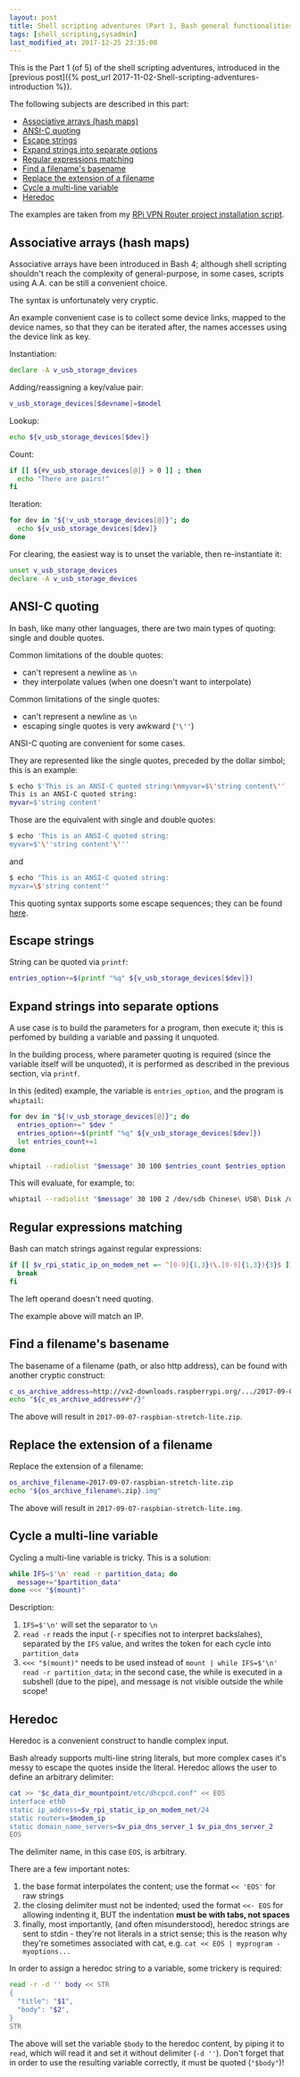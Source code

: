 ```yaml
---
layout: post
title: Shell scripting adventures (Part 1, Bash general functionalities)
tags: [shell_scripting,sysadmin]
last_modified_at: 2017-12-25 23:35:00
---
```


This is the Part 1 (of 5) of the shell scripting adventures, introduced in the [previous post]({% post_url 2017-11-02-Shell-scripting-adventures-introduction %}).

The following subjects are described in this part:

- [Associative arrays (hash maps)](Shell-scripting-adventures-part-1#associative-arrays-hash-maps)
- [ANSI-C quoting](Shell-scripting-adventures-part-1#ansi-c-quoting)
- [Escape strings](Shell-scripting-adventures-part-1#escape-strings)
- [Expand strings into separate options](Shell-scripting-adventures-part-1#expand-strings-into-separate-options)
- [Regular expressions matching](Shell-scripting-adventures-part-1#regular-expressions-matching)
- [Find a filename's basename](Shell-scripting-adventures-part-1#find-a-filenames-basename)
- [Replace the extension of a filename](Shell-scripting-adventures-part-1#replace-the-extension-of-a-filename)
- [Cycle a multi-line variable](Shell-scripting-adventures-part-1#cycle-a-multi-line-variable)
- [Heredoc](Shell-scripting-adventures-part-1#heredoc)

The examples are taken from my [RPi VPN Router project installation script](https://github.com/saveriomiroddi/rpi_vpn_router/blob/master/install_vpn_router.sh).

## Associative arrays (hash maps)

Associative arrays have been introduced in Bash 4; although shell scripting shouldn't reach the complexity of general-purpose, in some cases, scripts using A.A. can be still a convenient choice.

The syntax is unfortunately very cryptic.

An example convenient case is to collect some device links, mapped to the device names, so that they can be iterated after, the names accesses using the device link as key.

Instantiation:

```sh
declare -A v_usb_storage_devices
```

Adding/reassigning a key/value pair:

```sh
v_usb_storage_devices[$devname]=$model
```

Lookup:

```sh
echo ${v_usb_storage_devices[$dev]}
```

Count:

```sh
if [[ ${#v_usb_storage_devices[@]} > 0 ]] ; then
  echo "There are pairs!"
fi
```

Iteration:

```sh
for dev in "${!v_usb_storage_devices[@]}"; do
  echo ${v_usb_storage_devices[$dev]}
done
```

For clearing, the easiest way is to unset the variable, then re-instantiate it:

```sh
unset v_usb_storage_devices
declare -A v_usb_storage_devices
```

## ANSI-C quoting

In bash, like many other languages, there are two main types of quoting: single and double quotes.

Common limitations of the double quotes:

- can't represent a newline as `\n`
- they interpolate values (when one doesn't want to interpolate)

Common limitations of the single quotes:

- can't represent a newline as `\n`
- escaping single quotes is very awkward (`'\''`)

ANSI-C quoting are convenient for some cases.

They are represented like the single quotes, preceded by the dollar simbol; this is an example:

```sh
$ echo $'This is an ANSI-C quoted string:\nmyvar=$\'string content\''
This is an ANSI-C quoted string:
myvar=$'string content'
```

Those are the equivalent with single and double quotes:
```sh
$ echo 'This is an ANSI-C quoted string:
myvar=$'\''string content'\'''
```

and

```sh
$ echo "This is an ANSI-C quoted string:
myvar=\$'string content'"
```

This quoting syntax supports some escape sequences; they can be found [here](https://www.gnu.org/software/bash/manual/html_node/ANSI_002dC-Quoting.html).

## Escape strings

String can be quoted via `printf`:

```sh
entries_option+=$(printf "%q" ${v_usb_storage_devices[$dev]})
```

## Expand strings into separate options

A use case is to build the parameters for a program, then execute it; this is perfomed by building a variable and passing it unquoted.

In the building process, where parameter quoting is required (since the variable itself will be unquoted), it is performed as described in the previous section, via `printf`.

In this (edited) example, the variable is `entries_option`, and the program is `whiptail`:

```sh
for dev in "${!v_usb_storage_devices[@]}"; do
  entries_option+=" $dev "
  entries_option+=$(printf "%q" ${v_usb_storage_devices[$dev]})
  let entries_count+=1
done

whiptail --radiolist "$message" 30 100 $entries_count $entries_option
```

This will evaluate, for example, to:

```sh
whiptail --radiolist "$message" 30 100 2 /dev/sdb Chinese\ USB\ Disk /dev/sdc Super\ Flash\ Card
```

## Regular expressions matching

Bash can match strings against regular expressions:

```sh
if [[ $v_rpi_static_ip_on_modem_net =~ ^[0-9]{1,3}(\.[0-9]{1,3}){3}$ ]]; then
  break
fi
```

The left operand doesn't need quoting.

The example above will match an IP.

## Find a filename's basename

The basename of a filename (path, or also http address), can be found with another cryptic construct:

```sh
c_os_archive_address=http://vx2-downloads.raspberrypi.org/.../2017-09-07-raspbian-stretch-lite.zip
echo "${c_os_archive_address##*/}"
```

The above will result in `2017-09-07-raspbian-stretch-lite.zip`.

## Replace the extension of a filename

Replace the extension of a filename:

```sh
os_archive_filename=2017-09-07-raspbian-stretch-lite.zip
echo "${os_archive_filename%.zip}.img"
```

The above will result in `2017-09-07-raspbian-stretch-lite.img`.

## Cycle a multi-line variable

Cycling a multi-line variable is tricky. This is a solution:

```sh
while IFS=$'\n' read -r partition_data; do
  message+="$partition_data"
done <<< "$(mount)"
```

Description:

1. `IFS=$'\n'` will set the separator to `\n`
2. `read -r` reads the input (`-r` specifies not to interpret backslahes), separated by the `IFS` value, and writes the token for each cycle into `partition_data`
3. `<<< "$(mount)"` needs to be used instead of `mount | while IFS=$'\n' read -r partition_data`; in the second case, the while is executed in a subshell (due to the pipe), and message is not visible outside the while scope!

## Heredoc

Heredoc is a convenient construct to handle complex input.

Bash already supports multi-line string literals, but more complex cases it's messy to escape the quotes inside the literal. Heredoc allows the user to define an arbitrary delimiter:

```sh
cat >> "$c_data_dir_mountpoint/etc/dhcpcd.conf" << EOS
interface eth0
static ip_address=$v_rpi_static_ip_on_modem_net/24
static routers=$modem_ip
static domain_name_servers=$v_pia_dns_server_1 $v_pia_dns_server_2
EOS
```

The delimiter name, in this case `EOS`, is arbitrary.

There are a few important notes:

1. the base format interpolates the content; use the format `<< 'EOS'` for raw strings
2. the closing delimiter must not be indented; used the format `<<- EOS` for allowing indenting it, BUT the indentation **must be with tabs, not spaces**
3. finally, most importantly, (and often misunderstood), heredoc strings are sent to stdin - they're not literals in a strict sense; this is the reason why they're sometimes associated with cat, e.g. `cat << EOS | myprogram -myoptions...`

In order to assign a heredoc string to a variable, some trickery is required:

```sh
read -r -d '' body << STR
{
  "title": "$1",
  "body": "$2",
}
STR
```

The above will set the variable `$body` to the heredoc content, by piping it to `read`, which will read it and set it without delimiter (`-d ''`). Don't forget that in order to use the resulting variable correctly, it must be quoted (`"$body"`)!
